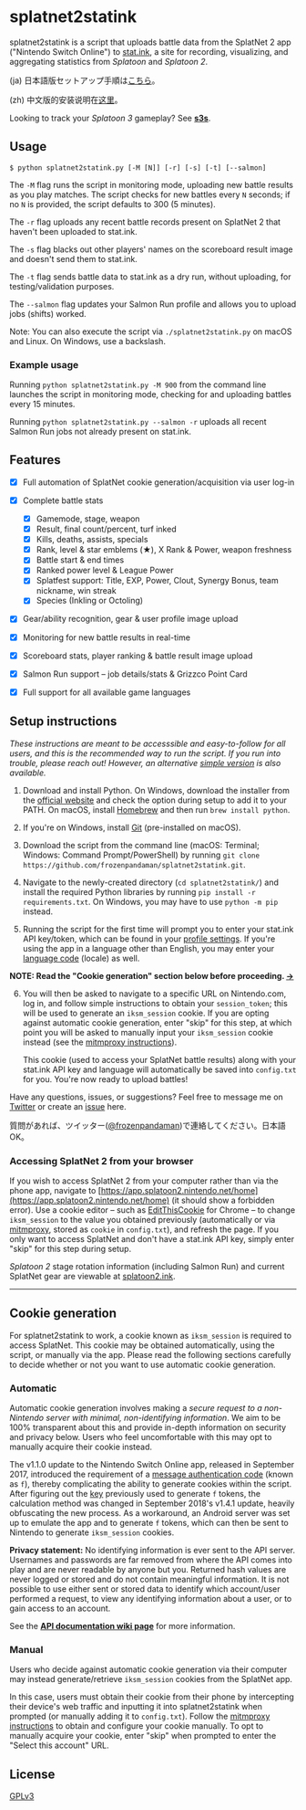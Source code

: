splatnet2statink
================

splatnet2statink is a script that uploads battle data from the SplatNet 2 app ("Nintendo Switch Online") to [stat.ink](https://stat.ink/), a site for recording, visualizing, and aggregating statistics from *Splatoon* and *Splatoon 2*.

(ja) 日本語版セットアップ手順は[こちら](https://vanillasalt.net/2019/03/06/how-to-use-splatnet2statink/)。

(zh) 中文版的安装说明在[这里](https://cowlevel.net/article/1927016)。

Looking to track your _Splatoon 3_ gameplay? See **[s3s](https://github.com/frozenpandaman/s3s)**.

## Usage

```
$ python splatnet2statink.py [-M [N]] [-r] [-s] [-t] [--salmon]
```

The `-M` flag runs the script in monitoring mode, uploading new battle results as you play matches. The script checks for new battles every `N` seconds; if no `N` is provided, the script defaults to 300 (5 minutes).

The `-r` flag uploads any recent battle records present on SplatNet 2 that haven't been uploaded to stat.ink.

The `-s` flag blacks out other players' names on the scoreboard result image and doesn't send them to stat.ink.

The `-t` flag sends battle data to stat.ink as a dry run, without uploading, for testing/validation purposes.

The `--salmon` flag updates your Salmon Run profile and allows you to upload jobs (shifts) worked.

Note: You can also execute the script via `./splatnet2statink.py` on macOS and Linux. On Windows, use a backslash.

### Example usage

Running `python splatnet2statink.py -M 900` from the command line launches the script in monitoring mode, checking for and uploading battles every 15 minutes.

Running `python splatnet2statink.py --salmon -r` uploads all recent Salmon Run jobs not already present on stat.ink.

## Features

- [x] Full automation of SplatNet cookie generation/acquisition via user log-in
- [x] Complete battle stats
  - [x] Gamemode, stage, weapon
  - [x] Result, final count/percent, turf inked
  - [x] Kills, deaths, assists, specials
  - [x] Rank, level & star emblems (&#9733;), X Rank & Power, weapon freshness
  - [x] Battle start & end times
  - [x] Ranked power level & League Power
  - [x] Splatfest support: Title, EXP, Power, Clout, Synergy Bonus, team nickname, win streak
  - [x] Species (Inkling or Octoling)
- [x] Gear/ability recognition, gear & user profile image upload
- [x] Monitoring for new battle results in real-time
- [x] Scoreboard stats, player ranking & battle result image upload
- [x] Salmon Run support – job details/stats & Grizzco Point Card
- [x] Full support for all available game languages


## Setup instructions

*These instructions are meant to be accesssible and easy-to-follow for all users, and this is the recommended way to run the script. If you run into trouble, please reach out! However, an alternative [simple version](https://github.com/frozenpandaman/splatnet2statink/wiki/simple-setup-instructions) is also available.*

1. Download and install Python. On Windows, download the installer from the [official website](https://www.python.org/downloads/) and check the option during setup to add it to your PATH. On macOS, install [Homebrew](https://brew.sh/) and then run `brew install python`.

2. If you're on Windows, install [Git](https://git-scm.com/download) (pre-installed on macOS).

3. Download the script from the command line (macOS: Terminal; Windows: Command Prompt/PowerShell) by running `git clone https://github.com/frozenpandaman/splatnet2statink.git`.

4. Navigate to the newly-created directory (`cd splatnet2statink/`) and install the required Python libraries by running `pip install -r requirements.txt`. On Windows, you may have to use `python -m pip` instead.

5. Running the script for the first time will prompt you to enter your stat.ink API key/token, which can be found in your [profile settings](https://stat.ink/profile). If you're using the app in a language other than English, you may enter your [language code](https://github.com/frozenpandaman/splatnet2statink/wiki/languages) (locale) as well.

**NOTE: Read the "Cookie generation" section below before proceeding. [→](#cookie-generation)**

6. You will then be asked to navigate to a specific URL on Nintendo.com, log in, and follow simple instructions to obtain your `session_token`; this will be used to generate an `iksm_session` cookie. If you are opting against automatic cookie generation, enter "skip" for this step, at which point you will be asked to manually input your `iksm_session` cookie instead (see the [mitmproxy instructions](https://github.com/frozenpandaman/splatnet2statink/wiki/mitmproxy-instructions)).

    This cookie (used to access your SplatNet battle results) along with your stat.ink API key and language will automatically be saved into `config.txt` for you. You're now ready to upload battles!

Have any questions, issues, or suggestions? Feel free to message me on [Twitter](https://twitter.com/frozenpandaman) or create an [issue](https://github.com/frozenpandaman/splatnet2statink/issues) here.

質問があれば、ツイッター([@frozenpandaman](https://twitter.com/frozenpandaman))で連絡してください。日本語OK。

### Accessing SplatNet 2 from your browser

If you wish to access SplatNet 2 from your computer rather than via the phone app, navigate to [https://app.splatoon2.nintendo.net/home](https://app.splatoon2.nintendo.net/home) (it should show a forbidden error). Use a cookie editor – such as [EditThisCookie](https://chrome.google.com/webstore/detail/editthiscookie/fngmhnnpilhplaeedifhccceomclgfbg?hl=en) for Chrome – to change `iksm_session` to the value you obtained previously (automatically or via [mitmproxy](https://github.com/frozenpandaman/splatnet2statink/wiki/mitmproxy-instructions), stored as  `cookie` in `config.txt`), and refresh the page. If you only want to access SplatNet and don't have a stat.ink API key, simply enter "skip" for this step during setup.

*Splatoon 2* stage rotation information (including Salmon Run) and current SplatNet gear are viewable at [splatoon2.ink](https://splatoon2.ink/).

---

## Cookie generation

For splatnet2statink to work, a cookie known as `iksm_session` is required to access SplatNet. This cookie may be obtained automatically, using the script, or manually via the app. Please read the following sections carefully to decide whether or not you want to use automatic cookie generation.

### Automatic

Automatic cookie generation involves making a *secure request to a non-Nintendo server with minimal, non-identifying information*. We aim to be 100% transparent about this and provide in-depth information on security and privacy below. Users who feel uncomfortable with this may opt to manually acquire their cookie instead.

The v1.1.0 update to the Nintendo Switch Online app, released in September 2017, introduced the requirement of a [message authentication code](https://en.wikipedia.org/wiki/Message_authentication_code) (known as `f`), thereby complicating the ability to generate cookies within the script. After figuring out the [key](https://en.wikipedia.org/wiki/Key_\(cryptography\)) previously used to generate `f` tokens, the calculation method was changed in September 2018's v1.4.1 update, heavily obfuscating the new process. As a workaround, an Android server was set up to emulate the app and to generate `f` tokens, which can then be sent to Nintendo to generate `iksm_session` cookies.

**Privacy statement:** No identifying information is ever sent to the API server. Usernames and passwords are far removed from where the API comes into play and are never readable by anyone but you. Returned hash values are never logged or stored and do not contain meaningful information. It is not possible to use either sent or stored data to identify which account/user performed a request, to view any identifying information about a user, or to gain access to an account.

See the **[API documentation wiki page](https://github.com/frozenpandaman/splatnet2statink/wiki/api-docs)** for more information.

### Manual

Users who decide against automatic cookie generation via their computer may instead generate/retrieve `iksm_session` cookies from the SplatNet app.

In this case, users must obtain their cookie from their phone by intercepting their device's web traffic and inputting it into splatnet2statink when prompted (or manually adding it to `config.txt`). Follow the [mitmproxy instructions](https://github.com/frozenpandaman/splatnet2statink/wiki/mitmproxy-instructions) to obtain and configure your cookie manually. To opt to manually acquire your cookie, enter "skip" when prompted to enter the "Select this account" URL.

## License

[GPLv3](https://www.gnu.org/licenses/gpl-3.0.html)
